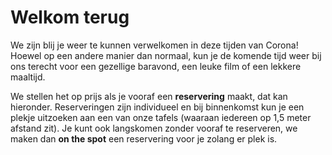 # **Welkom** terug

We zijn blij je weer te kunnen verwelkomen in deze tijden van Corona! Hoewel op een andere manier dan normaal,
kun je de komende tijd weer bij ons terecht voor een gezellige baravond, een leuke film of een lekkere maaltijd.

We stellen het op prijs als je vooraf een **reservering** maakt, dat kan hieronder. Reserveringen zijn individueel
en bij binnenkomst kun je een plekje uitzoeken aan een van onze tafels (waaraan iedereen op 1,5 meter afstand zit).
Je kunt ook langskomen zonder vooraf te reserveren, we maken dan **on the spot** een reservering voor je zolang er
plek is.
